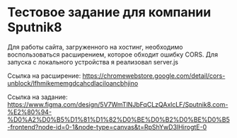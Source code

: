 # Тестовое задание для компании Sputnik8
Для работы сайта, загруженного на хостинг, необходимо воспользоваться расширением, которое обходит ошибку CORS.
Для запуска с локального устройства я реализовал server.js

Ссылка на расширение: https://chromewebstore.google.com/detail/cors-unblock/lfhmikememgdcahcdlaciloancbhjino

Ссылка на задание: https://www.figma.com/design/5V7WmTlNJbFqCLzQAxlcLF/Sputnik8.com-%E2%80%94-%D0%A2%D0%B5%D1%81%D1%82%D0%BE%D0%B2%D0%BE%D0%B5-frontend?node-id=0-1&node-type=canvas&t=RpShYwD3lHirogtE-0
